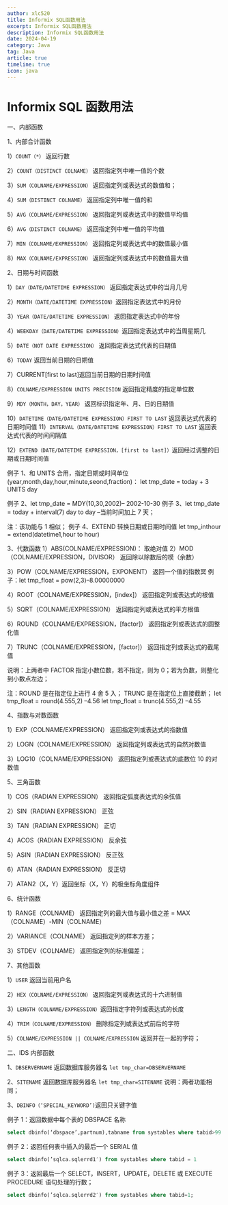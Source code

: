 ```yaml
---
author: xlc520
title: Informix SQL函数用法
excerpt: Informix SQL函数用法
description: Informix SQL函数用法
date: 2024-04-19
category: Java
tag: Java
article: true
timeline: true
icon: java
---
```


# Informix SQL 函数用法

一、内部函数

1、内部合计函数

1）`COUNT（*）` 返回行数

2）`COUNT（DISTINCT COLNAME）` 返回指定列中唯一值的个数

3）`SUM（COLNAME/EXPRESSION）` 返回指定列或表达式的数值和；

4）`SUM（DISTINCT COLNAME）` 返回指定列中唯一值的和

5）`AVG（COLNAME/EXPRESSION）` 返回指定列或表达式中的数值平均值

6）`AVG（DISTINCT COLNAME）` 返回指定列中唯一值的平均值

7）`MIN（COLNAME/EXPRESSION）` 返回指定列或表达式中的数值最小值

8）`MAX（COLNAME/EXPRESSION）` 返回指定列或表达式中的数值最大值

2、日期与时间函数

1）`DAY（DATE/DATETIME EXPRESSION）` 返回指定表达式中的当月几号

2）`MONTH（DATE/DATETIME EXPRESSION）`返回指定表达式中的月份

3）`YEAR（DATE/DATETIME EXPRESSION）` 返回指定表达式中的年份

4）`WEEKDAY（DATE/DATETIME EXPRESSION）`返回指定表达式中的当周星期几

5）`DATE（NOT DATE EXPRESSION）` 返回指定表达式代表的日期值

6）`TODAY` 返回当前日期的日期值

7）CURRENT[first to last]返回当前日期的日期时间值

8）`COLNAME/EXPRESSION UNITS PRECISION` 返回指定精度的指定单位数

9）`MDY（MONTH，DAY，YEAR）` 返回标识指定年、月、日的日期值

10）`DATETIME（DATE/DATETIME EXPRESSION）FIRST TO LAST` 返回表达式代表的日期时间值
11）`INTERVAL（DATE/DATETIME EXPRESSION）FIRST TO LAST` 返回表达式代表的时间间隔值

12）`EXTEND（DATE/DATETIME EXPRESSION，[first to last]）`返回经过调整的日期或日期时间值

例子 1、和 UNITS 合用，指定日期或时间单位(year,month,day,hour,minute,seond,fraction)： let tmp_date = today + 3 UNITS day

例子 2、let tmp_date = MDY(10,30,2002)– 2002-10-30 例子 3、let tmp_date = today + interval(7) day to day –当前时间加上 7
天；

注：该功能与 1 相似； 例子 4、EXTEND 转换日期或日期时间值 let tmp_inthour = extend(datetime1,hour to hour)

3、代数函数 1）ABS(COLNAME/EXPRESSION)： 取绝对值 2）MOD（COLNAME/EXPRESSION，DIVISOR） 返回除以除数后的模（余数）

3）POW（COLNAME/EXPRESSION，EXPONENT） 返回一个值的指数冥 例子：let tmp_float = pow(2,3)–8.00000000

4）ROOT（COLNAME/EXPRESSION，[index]） 返回指定列或表达式的根值

5）SQRT（COLNAME/EXPRESSION） 返回指定列或表达式的平方根值

6）ROUND（COLNAME/EXPRESSION，[factor]） 返回指定列或表达式的圆整化值

7）TRUNC（COLNAME/EXPRESSION，[factor]） 返回指定列或表达式的截尾值

说明：上两者中 FACTOR 指定小数位数，若不指定，则为 0；若为负数，则整化到小数点左边；

注：ROUND 是在指定位上进行 4 舍 5 入；
TRUNC 是在指定位上直接截断；
let tmp_float = round(4.555,2) –4.56 let tmp_float = trunc(4.555,2) –4.55

4、指数与对数函数

1）EXP（COLNAME/EXPRESSION） 返回指定列或表达式的指数值

2）LOGN（COLNAME/EXPRESSION） 返回指定列或表达式的自然对数值

3）LOG10（COLNAME/EXPRESSION） 返回指定列或表达式的底数位 10 的对数值

5、三角函数

1）COS（RADIAN EXPRESSION） 返回指定弧度表达式的余弦值

2）SIN（RADIAN EXPRESSION） 正弦

3）TAN（RADIAN EXPRESSION） 正切

4）ACOS（RADIAN EXPRESSION） 反余弦

5）ASIN（RADIAN EXPRESSION） 反正弦

6）ATAN（RADIAN EXPRESSION） 反正切

7）ATAN2（X，Y）返回坐标（X，Y）的极坐标角度组件

6、统计函数

1）RANGE（COLNAME） 返回指定列的最大值与最小值之差 = MAX（COLNAME）-MIN（COLNAME）

2）VARIANCE（COLNAME） 返回指定列的样本方差；

3）STDEV（COLNAME） 返回指定列的标准偏差；

7、其他函数

1）`USER` 返回当前用户名

2）`HEX（COLNAME/EXPRESSION）` 返回指定列或表达式的十六进制值

3）`LENGTH（COLNAME/EXPRESSION）`返回指定字符列或表达式的长度

4）`TRIM（COLNAME/EXPRESSION）` 删除指定列或表达式前后的字符

5）`COLNAME/EXPRESSION || COLNAME/EXPRESSION` 返回并在一起的字符；

二、IDS 内部函数

1、`DBSERVERNAME` 返回数据库服务器名 `let tmp_char=DBSERVERNAME `

2、`SITENAME` 返回数据库服务器名 `let tmp_char=SITENAME` 说明：两者功能相同；

3、`DBINFO（‘SPECIAL_KEYWORD’)`返回只关键字值

例子 1：返回数据中每个表的 DBSPACE 名称

```sql
select dbinfo(‘dbspace’,partnum),tabname from systables where tabid>99 and tabtype=’T'(OK)
```

例子 2：返回任何表中插入的最后一个 SERIAL 值

```sql
select dbinfo(’sqlca.sqlerrd1′) from systables where tabid = 1 
```

例子 3：返回最后一个 SELECT，INSERT，UPDATE，DELETE 或 EXECUTE PROCEDURE 语句处理的行数；

```sql
select dbinfo(’sqlca.sqlerrd2′) from systables where tabid=1;
```
